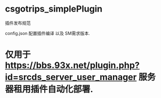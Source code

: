# csgotrips_simplePlugin
插件发布规范


config.json 配置插件编译 以及 SM需求版本.


# 仅用于 https://bbs.93x.net/plugin.php?id=srcds_server_user_manager 服务器租用插件自动化部署.

